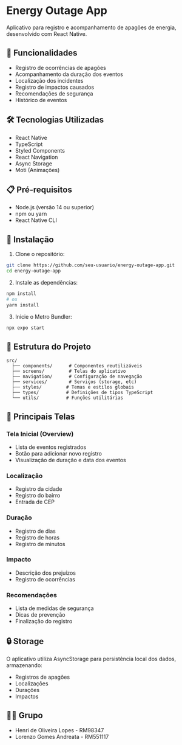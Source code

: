 # Energy Outage App

Aplicativo para registro e acompanhamento de apagões de energia, desenvolvido com React Native.

## 📱 Funcionalidades

- Registro de ocorrências de apagões
- Acompanhamento da duração dos eventos
- Localização dos incidentes
- Registro de impactos causados
- Recomendações de segurança
- Histórico de eventos

## 🛠 Tecnologias Utilizadas

- React Native
- TypeScript
- Styled Components
- React Navigation
- Async Storage
- Moti (Animações)

## 📋 Pré-requisitos

- Node.js (versão 14 ou superior)
- npm ou yarn
- React Native CLI

## 🚀 Instalação

1. Clone o repositório:
```bash
git clone https://github.com/seu-usuario/energy-outage-app.git
cd energy-outage-app
```

2. Instale as dependências:
```bash
npm install
# ou
yarn install
```

3. Inicie o Metro Bundler:
```bash
npx expo start
```

## 📱 Estrutura do Projeto

```
src/
  ├── components/      # Componentes reutilizáveis
  ├── screens/         # Telas do aplicativo
  ├── navigation/      # Configuração de navegação
  ├── services/        # Serviços (storage, etc)
  ├── styles/         # Temas e estilos globais
  ├── types/          # Definições de tipos TypeScript
  └── utils/          # Funções utilitárias
```

## 🎯 Principais Telas

### Tela Inicial (Overview)
- Lista de eventos registrados
- Botão para adicionar novo registro
- Visualização de duração e data dos eventos

### Localização
- Registro da cidade
- Registro do bairro
- Entrada de CEP

### Duração
- Registro de dias
- Registro de horas
- Registro de minutos

### Impacto
- Descrição dos prejuízos
- Registro de ocorrências

### Recomendações
- Lista de medidas de segurança
- Dicas de prevenção
- Finalização do registro

## 🔒 Storage

O aplicativo utiliza AsyncStorage para persistência local dos dados, armazenando:
- Registros de apagões
- Localizações
- Durações
- Impactos


## 👨‍💻 Grupo

- Henri de Oliveira Lopes - RM98347
- Lorenzo Gomes Andreata  - RM551117